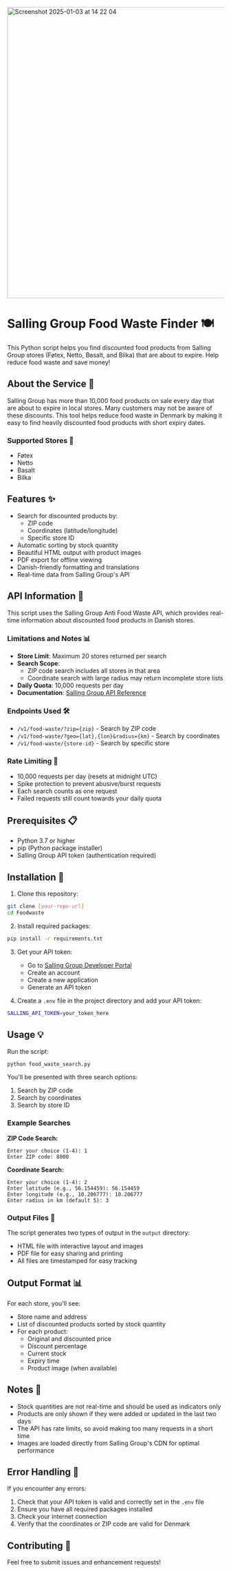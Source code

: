 
<img width="675" alt="Screenshot 2025-01-03 at 14 22 04" src="https://github.com/user-attachments/assets/7269e62d-3900-46fd-bed3-4d4bb6c3fb18" />


# Salling Group Food Waste Finder 🍽️

This Python script helps you find discounted food products from Salling Group stores (Føtex, Netto, Basalt, and Bilka) that are about to expire. Help reduce food waste and save money!

## About the Service 🌱

Salling Group has more than 10,000 food products on sale every day that are about to expire in local stores. Many customers may not be aware of these discounts. This tool helps reduce food waste in Denmark by making it easy to find heavily discounted food products with short expiry dates.

### Supported Stores 🏪
- Føtex
- Netto
- Basalt
- Bilka

## Features ✨

- Search for discounted products by:
  - ZIP code
  - Coordinates (latitude/longitude)
  - Specific store ID
- Automatic sorting by stock quantity
- Beautiful HTML output with product images
- PDF export for offline viewing
- Danish-friendly formatting and translations
- Real-time data from Salling Group's API

## API Information 🔌

This script uses the Salling Group Anti Food Waste API, which provides real-time information about discounted food products in Danish stores.

### Limitations and Notes 📊
- **Store Limit**: Maximum 20 stores returned per search
- **Search Scope**: 
  - ZIP code search includes all stores in that area
  - Coordinate search with large radius may return incomplete store lists
- **Daily Quota**: 10,000 requests per day
- **Documentation**: [Salling Group API Reference](https://developer.sallinggroup.com/api-reference#apis-food-waste)

### Endpoints Used 🛠
- `/v1/food-waste/?zip={zip}` - Search by ZIP code
- `/v1/food-waste/?geo={lat},{lon}&radius={km}` - Search by coordinates
- `/v1/food-waste/{store-id}` - Search by specific store

### Rate Limiting 🚦
- 10,000 requests per day (resets at midnight UTC)
- Spike protection to prevent abusive/burst requests
- Each search counts as one request
- Failed requests still count towards your daily quota

## Prerequisites 📋

- Python 3.7 or higher
- pip (Python package installer)
- Salling Group API token (authentication required)

## Installation 🚀

1. Clone this repository:
```bash
git clone [your-repo-url]
cd Foodwaste
```

2. Install required packages:
```bash
pip install -r requirements.txt
```

3. Get your API token:
   - Go to [Salling Group Developer Portal](https://developer.sallinggroup.com/)
   - Create an account
   - Create a new application
   - Generate an API token

4. Create a `.env` file in the project directory and add your API token:
```bash
SALLING_API_TOKEN=your_token_here
```

## Usage 💡

Run the script:
```bash
python food_waste_search.py
```

You'll be presented with three search options:
1. Search by ZIP code
2. Search by coordinates
3. Search by store ID

### Example Searches

**ZIP Code Search:**
```
Enter your choice (1-4): 1
Enter ZIP code: 8000
```

**Coordinate Search:**
```
Enter your choice (1-4): 2
Enter latitude (e.g., 56.154459): 56.154459
Enter longitude (e.g., 10.206777): 10.206777
Enter radius in km (default 5): 3
```

### Output Files 📄

The script generates two types of output in the `output` directory:
- HTML file with interactive layout and images
- PDF file for easy sharing and printing
- All files are timestamped for easy tracking

## Output Format 📊

For each store, you'll see:
- Store name and address
- List of discounted products sorted by stock quantity
- For each product:
  - Original and discounted price
  - Discount percentage
  - Current stock
  - Expiry time
  - Product image (when available)

## Notes 📝

- Stock quantities are not real-time and should be used as indicators only
- Products are only shown if they were added or updated in the last two days
- The API has rate limits, so avoid making too many requests in a short time
- Images are loaded directly from Salling Group's CDN for optimal performance

## Error Handling 🔧

If you encounter any errors:
1. Check that your API token is valid and correctly set in the `.env` file
2. Ensure you have all required packages installed
3. Check your internet connection
4. Verify that the coordinates or ZIP code are valid for Denmark

## Contributing 🤝

Feel free to submit issues and enhancement requests!
